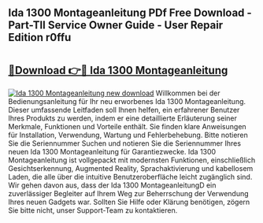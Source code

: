 ## Ida 1300 Montageanleitung PDf Free Download - Part-TlI Service Owner Guide - User Repair Edition r0ffu

# <h2><a href="http://df6ak6v.blite.top/?on=Ida+1300+Montageanleitung">🔗Download 👉🔴 Ida 1300 Montageanleitung</a></h2>

[![Ida 1300 Montageanleitung new download](https://i.imgur.com/lujVjoI.png)](http://df6ak6v.blite.top/?on=Ida+1300+Montageanleitung)
Willkommen bei der Bedienungsanleitung für Ihr neu erworbenes Ida 1300 Montageanleitung. Dieser umfassende Leitfaden soll Ihnen helfen, ein erfahrener Benutzer Ihres Produkts zu werden, indem er eine detaillierte Erläuterung seiner Merkmale, Funktionen und Vorteile enthält. Sie finden klare Anweisungen für Installation, Verwendung, Wartung und Fehlerbehebung. Bitte notieren Sie die Seriennummer Suchen und notieren Sie die Seriennummer Ihres neuen Ida 1300 Montageanleitung für Garantiezwecke. Ida 1300 Montageanleitung ist vollgepackt mit modernsten Funktionen, einschließlich Gesichtserkennung, Augmented Reality, Sprachaktivierung und kabellosem Laden, die alle über die intuitive Benutzeroberfläche leicht zugänglich sind. Wir gehen davon aus, dass der Ida 1300 MontageanleitungD ein zuverlässiger Begleiter auf Ihrem Weg zur Beherrschung der Verwendung Ihres neuen Gadgets war. Sollten Sie Hilfe oder Klärung benötigen, zögern Sie bitte nicht, unser Support-Team zu kontaktieren.
